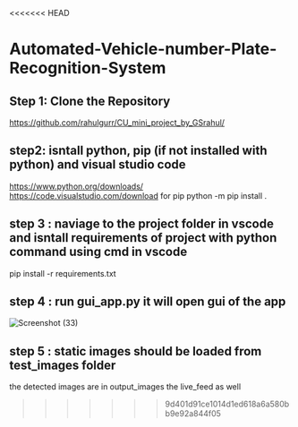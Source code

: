 <<<<<<< HEAD
# Automated-Vehicle-number-Plate-Recognition-System
## Step 1: Clone the Repository
 https://github.com/rahulgurr/CU_mini_project_by_GSrahul/
 ## step2: isntall python, pip (if not installed with python) and visual studio code
 https://www.python.org/downloads/
 https://code.visualstudio.com/download
 for pip python -m pip install .

 ## step 3 : naviage to the project folder in vscode and isntall requirements of project with python command using cmd in vscode
 pip install -r requirements.txt

## step 4 : run gui_app.py it will open gui of the app 
![Screenshot (33)](https://github.com/user-attachments/assets/cb832464-2b4f-47c3-af85-0913ae9fae4d)
## step 5 : static images should be loaded from test_images folder
the detected images are in output_images the live_feed as well

 
>>>>>>> 9d401d91ce1014d1ed618a6a580bb9e92a844f05
